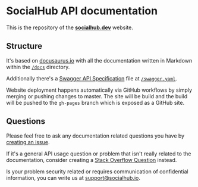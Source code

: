 # SocialHub API documentation

This is the repository of the [**socialhub.dev**](https://socialhub.dev/) website.

## Structure

It's based on [docusaurus.io](https://docusaurus.io/) with all the documentation written in Markdown within the [`/docs`](tree/master/docs) directory.

Additionally there's a [Swagger API Specification](https://swagger.io/) file at [`/swagger.yaml`](/blob/master/swagger.yaml).

Website deployment happens automatically via GitHub workflows by simply merging or pushing changes to master. The site will be build and the build will be pushed to the `gh-pages` branch which is exposed as a GitHub site.

## Questions

Please feel free to ask any documentation related questions you have by [creating an issue](/issues/new).

If it's a general API usage question or problem that isn't really related to the documentation, consider creating a [Stack Overflow Question](https://stackoverflow.com/questions/tagged/socialhub) instead.

Is your problem security related or requires communication of confidential information, you can write us at support@socialhub.io.